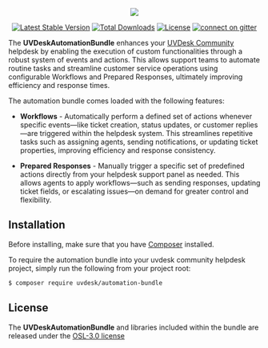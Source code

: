 <p align="center"><a href="https://www.uvdesk.com/en/" target="_blank">
    <img src="https://s3-ap-southeast-1.amazonaws.com/cdn.uvdesk.com/uvdesk/bundles/webkuldefault/images/uvdesk-wide.svg">
</a></p>

<p align="center">
    <a href="https://packagist.org/packages/uvdesk/automation-bundle"><img src="https://poser.pugx.org/uvdesk/automation-bundle/v/stable.svg" alt="Latest Stable Version"></a>
    <a href="https://packagist.org/packages/uvdesk/automation-bundle"><img src="https://poser.pugx.org/uvdesk/automation-bundle/d/total.svg" alt="Total Downloads"></a>
    <a href="https://packagist.org/packages/uvdesk/automation-bundle"><img src="https://poser.pugx.org/uvdesk/automation-bundle/license.svg" alt="License"></a>
    <a href="https://gitter.im/uvdesk/automation-bundle"><img src="https://badges.gitter.im/uvdesk/automation-bundle.svg" alt="connect on gitter"></a>
</p>

The **UVDeskAutomationBundle** enhances your [UVDesk Community][1] helpdesk by enabling the execution of custom functionalities through a robust system of events and actions. This allows support teams to automate routine tasks and streamline customer service operations using configurable Workflows and Prepared Responses, ultimately improving efficiency and response times.

The automation bundle comes loaded with the following features:

* **Workflows** - Automatically perform a defined set of actions whenever specific events—like ticket creation, status updates, or customer replies—are triggered within the helpdesk system. This streamlines repetitive tasks such as assigning agents, sending notifications, or updating ticket properties, improving efficiency and response consistency.

* **Prepared Responses** - Manually trigger a specific set of predefined actions directly from your helpdesk support panel as needed. This allows agents to apply workflows—such as sending responses, updating ticket fields, or escalating issues—on demand for greater control and flexibility.

Installation
--------------

Before installing, make sure that you have [Composer][2] installed.

To require the automation bundle into your uvdesk community helpdesk project, simply run the following from your project root:

```bash
$ composer require uvdesk/automation-bundle
```

License
--------------

The **UVDeskAutomationBundle** and libraries included within the bundle are released under the  [OSL-3.0 license][3]

[1]: https://www.uvdesk.com/
[2]: https://getcomposer.org/
[3]: https://github.com/uvdesk/automation-bundle/blob/master/LICENSE.txt